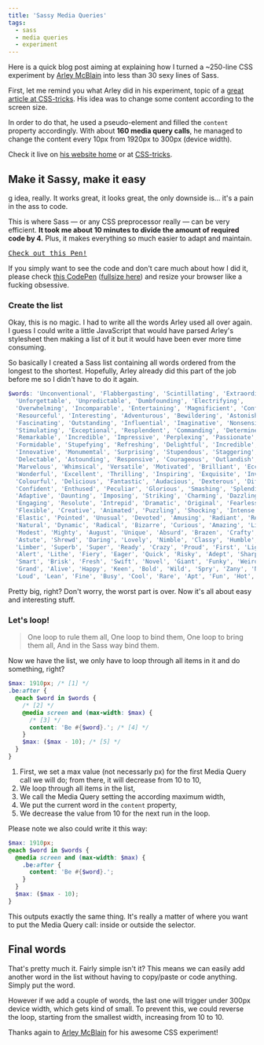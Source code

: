 ```yaml
---
title: 'Sassy Media Queries'
tags:
  - sass
  - media queries
  - experiment
---
```


Here is a quick blog post aiming at explaining how I turned a ~250-line CSS experiment by [Arley McBlain](http://arleym.com) into less than 30 sexy lines of Sass.

First, let me remind you what Arley did in his experiment, topic of a [great article at CSS-tricks](https://css-tricks.com/lark-queries/). His idea was to change some content according to the screen size.

In order to do that, he used a pseudo-element and filled the `content` property accordingly. With about **160 media query calls**, he managed to change the content every 10px from 1920px to 300px (device width).

Check it live on [his website home](http://arleym.com/) or at [CSS-tricks](https://css-tricks.com/examples/LarkQueries/).

## Make it Sassy, make it easy

g idea, really. It works great, it looks great, the only downside is... it's a pain in the ass to code.

This is where Sass &mdash; or any CSS preprocessor really &mdash; can be very efficient. **It took me about 10 minutes to divide the amount of required code by 4.** Plus, it makes everything so much easier to adapt and maintain.

<pre class="codepen" data-height="320" data-type="result" data-href="kBzra" data-user="HugoGiraudel" data-safe="true"><code></code><a href="https://codepen.io/HugoGiraudel/pen/kBzra">Check out this Pen!</a></pre>

If you simply want to see the code and don't care much about how I did it, please check [this CodePen](https://codepen.io/HugoGiraudel/pen/kBzra) ([fullsize here](https://codepen.io/HugoGiraudel/full/kBzra)) and resize your browser like a fucking obsessive.

### Create the list

Okay, this is no magic. I had to write all the words Arley used all over again. I guess I could write a little JavaScript that would have parsed Arley's stylesheet then making a list of it but it would have been ever more time consuming.

So basically I created a Sass list containing all words ordered from the longest to the shortest. Hopefully, Arley already did this part of the job before me so I didn't have to do it again.

```scss
$words: 'Unconventional', 'Flabbergasting', 'Scintillating', 'Extraordinary',
  'Unforgettable', 'Unpredictable', 'Dumbfounding', 'Electrifying',
  'Overwhelming', 'Incomparable', 'Entertaining', 'Magnificient', 'Confounding',
  'Resourceful', 'Interesting', 'Adventurous', 'Bewildering', 'Astonishing',
  'Fascinating', 'Outstanding', 'Influential', 'Imaginative', 'Nonsensical',
  'Stimulating', 'Exceptional', 'Resplendent', 'Commanding', 'Determined',
  'Remarkable', 'Incredible', 'Impressive', 'Perplexing', 'Passionate',
  'Formidable', 'Stupefying', 'Refreshing', 'Delightful', 'Incredible',
  'Innovative', 'Monumemtal', 'Surprising', 'Stupendous', 'Staggering',
  'Delectable', 'Astounding', 'Responsive', 'Courageous', 'Outlandish',
  'Marvelous', 'Whimsical', 'Versatile', 'Motivated', 'Brilliant', 'Eccentric',
  'Wonderful', 'Excellent', 'Thrilling', 'Inspiring', 'Exquisite', 'Inventive',
  'Colourful', 'Delicious', 'Fantastic', 'Audacious', 'Dexterous', 'Different',
  'Confident', 'Enthused', 'Peculiar', 'Glorious', 'Smashing', 'Splendid',
  'Adaptive', 'Daunting', 'Imposing', 'Striking', 'Charming', 'Dazzling',
  'Engaging', 'Resolute', 'Intrepid', 'Dramatic', 'Original', 'Fearless',
  'Flexible', 'Creative', 'Animated', 'Puzzling', 'Shocking', 'Intense',
  'Elastic', 'Pointed', 'Unusual', 'Devoted', 'Amusing', 'Radiant', 'Refined',
  'Natural', 'Dynamic', 'Radical', 'Bizarre', 'Curious', 'Amazing', 'Lively',
  'Modest', 'Mighty', 'August', 'Unique', 'Absurd', 'Brazen', 'Crafty',
  'Astute', 'Shrewd', 'Daring', 'Lovely', 'Nimble', 'Classy', 'Humble',
  'Limber', 'Superb', 'Super', 'Ready', 'Crazy', 'Proud', 'First', 'Light',
  'Alert', 'Lithe', 'Fiery', 'Eager', 'Quick', 'Risky', 'Adept', 'Sharp',
  'Smart', 'Brisk', 'Fresh', 'Swift', 'Novel', 'Giant', 'Funky', 'Weird',
  'Grand', 'Alive', 'Happy', 'Keen', 'Bold', 'Wild', 'Spry', 'Zany', 'Nice',
  'Loud', 'Lean', 'Fine', 'Busy', 'Cool', 'Rare', 'Apt', 'Fun', 'Hot', 'Big';
```

Pretty big, right? Don't worry, the worst part is over. Now it's all about easy and interesting stuff.

### Let's loop!

> One loop to rule them all,
> One loop to bind them,
> One loop to bring them all,
> And in the Sass way bind them.

Now we have the list, we only have to loop through all items in it and do something, right?

```scss
$max: 1910px; /* [1] */
.be:after {
  @each $word in $words {
    /* [2] */
    @media screen and (max-width: $max) {
      /* [3] */
      content: 'Be #{$word}.'; /* [4] */
    }
    $max: ($max - 10); /* [5] */
  }
}
```

1. First, we set a max value (not necessarly px) for the first Media Query call we will do; from there, it will decrease from 10 to 10,
2. We loop through all items in the list,
3. We call the Media Query setting the according maximum width,
4. We put the current word in the `content` property,
5. We decrease the value from 10 for the next run in the loop.

Please note we also could write it this way:

```scss
$max: 1910px;
@each $word in $words {
  @media screen and (max-width: $max) {
    .be:after {
      content: 'Be #{$word}.';
    }
  }
  $max: ($max - 10);
}
```

This outputs exactly the same thing. It's really a matter of where you want to put the Media Query call: inside or outside the selector.

## Final words

That's pretty much it. Fairly simple isn't it? This means we can easily add another word in the list without having to copy/paste or code anything. Simply put the word.

However if we add a couple of words, the last one will trigger under 300px device width, which gets kind of small. To prevent this, we could reverse the loop, starting from the smallest width, increasing from 10 to 10.

Thanks again to [Arley McBlain](http://twitter.com/arleym) for his awesome CSS experiment!
